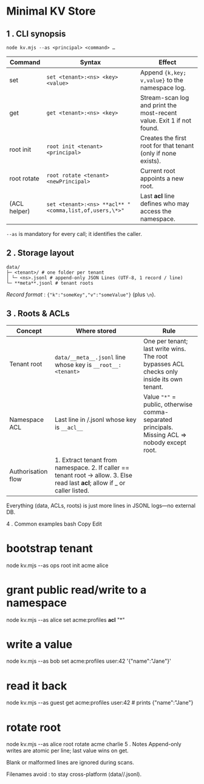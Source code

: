 # Minimal KV Store

## 1 . CLI synopsis

`node kv.mjs --as <principal> <command> …`

| Command      | Syntax                                                 | Effect                                                                |
| ------------ | ------------------------------------------------------ | --------------------------------------------------------------------- |
| set          | `set <tenant>:<ns> <key> <value>`                      | Append `{k,key; v,value}` to the namespace log.                       |
| get          | `get <tenant>:<ns> <key>`                              | Stream-scan log and print the most-recent value. Exit 1 if not found. |
| root init    | `root init <tenant> <principal>`                       | Creates the first root for that tenant (only if none exists).         |
| root rotate  | `root rotate <tenant> <newPrincipal>`                  | Current root appoints a new root.                                     |
| (ACL helper) | `set <tenant>:<ns> **acl** "<comma,list,of,users,\*>"` | Last **acl** line defines who may access the namespace.               |

`--as` is mandatory for every call; it identifies the caller.

## 2 . Storage layout

```
data/
├─ <tenant>/ # one folder per tenant
│ └─ <ns>.jsonl # append-only JSON Lines (UTF-8, 1 record / line)
└─ **meta**.jsonl # tenant roots
```

_Record format_ : `{"k":"someKey","v":"someValue"}` (plus `\n`).

## 3 . Roots & ACLs

| Concept            | Where stored                                                                                                                    | Rule                                                                                          |
| ------------------ | ------------------------------------------------------------------------------------------------------------------------------- | --------------------------------------------------------------------------------------------- |
| Tenant root        | `data/__meta__.jsonl` line whose key is `__root__:<tenant>`                                                                     | One per tenant; last write wins. The root bypasses ACL checks only inside its own tenant.     |
| Namespace ACL      | Last line in <tenant>/<ns>.jsonl whose key is `__acl__`                                                                         | Value `"*"` = public, otherwise comma-separated principals. Missing ACL ⇒ nobody except root. |
| Authorisation flow | 1. Extract tenant from namespace. 2. If caller == tenant root → allow. 3. Else read last **acl**; allow if \_ or caller listed. |                                                                                               |

Everything (data, ACLs, roots) is just more lines in JSONL logs—no external DB.

4 . Common examples
bash
Copy
Edit

# bootstrap tenant

node kv.mjs --as ops root init acme alice

# grant public read/write to a namespace

node kv.mjs --as alice set acme:profiles **acl** "\*"

# write a value

node kv.mjs --as bob set acme:profiles user:42 '{"name":"Jane"}'

# read it back

node kv.mjs --as guest get acme:profiles user:42 # prints {"name":"Jane"}

# rotate root

node kv.mjs --as alice root rotate acme charlie
5 . Notes
Append-only writes are atomic per line; last value wins on get.

Blank or malformed lines are ignored during scans.

Filenames avoid : to stay cross-platform (data/<tenant>/<ns>.jsonl).

